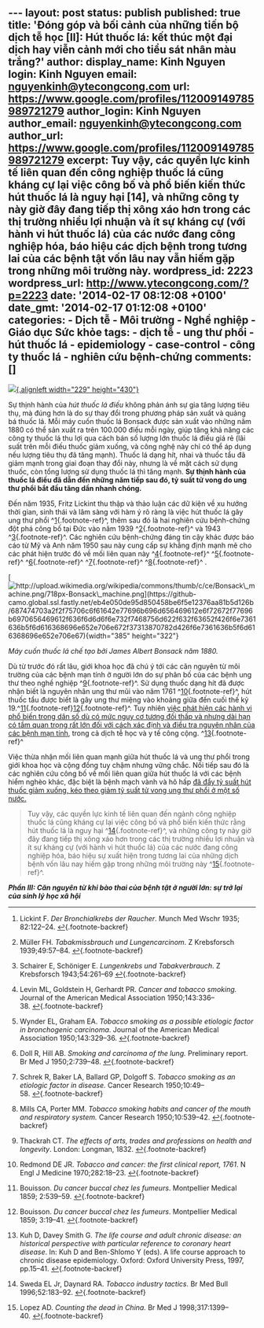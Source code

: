 --- layout: post status: publish published: true title: 'Đóng góp và bối
cảnh của những tiến bộ dịch tễ học \[II\]: Hút thuốc lá: kết thúc một
đại dịch hay viễn cảnh mới cho tiểu sát nhân màu trắng?' author:
display\_name: Kinh Nguyen login: Kinh Nguyen email:
nguyenkinh@ytecongcong.com url:
https://www.google.com/profiles/112009149785989721279 author\_login:
Kinh Nguyen author\_email: nguyenkinh@ytecongcong.com author\_url:
https://www.google.com/profiles/112009149785989721279 excerpt: Tuy vậy,
các quyền lực kinh tế liên quan đến công nghiệp thuốc lá cũng kháng cự
lại việc công bố và phổ biến kiến thức hút thuốc lá là nguy hại \[14\],
và những công ty này giờ đây đang tiếp thị xông xáo hơn trong các thị
trường nhiều lợi nhuận và ít sự kháng cự (với hành vi hút thuốc lá) của
các nước đang công nghiệp hóa, báo hiệu các dịch bệnh trong tương lai
của các bệnh tật vốn lâu nay vẫn hiếm gặp trong những môi trường này.
wordpress\_id: 2223 wordpress\_url: http://www.ytecongcong.com/?p=2223
date: '2014-02-17 08:12:08 +0100' date\_gmt: '2014-02-17 01:12:08 +0100'
categories: - Dịch tễ - Môi trường - Nghề nghiệp - Giáo dục Sức khỏe
tags: - dịch tễ - ung thư phổi - hút thuốc lá - epidemiology -
case-control - công ty thuốc lá - nghiên cứu bệnh-chứng comments: \[\]
---

[![](https://github-camo.global.ssl.fastly.net/67594ba1ba7ddbcecb616869ba9a0a79dba70c54/68747470733a2f2f646c2e64726f70626f7875736572636f6e74656e742e636f6d2f752f32393934393438352f6369676172657474655f6b696c6c65722e6a7067){.alignleft
width="229"
height="430"}](https://github-camo.global.ssl.fastly.net/67594ba1ba7ddbcecb616869ba9a0a79dba70c54/68747470733a2f2f646c2e64726f70626f7875736572636f6e74656e742e636f6d2f752f32393934393438352f6369676172657474655f6b696c6c65722e6a7067)

Sự thịnh hành của *hút thuốc lá điếu* không phản ánh sự gia tăng lượng
tiêu thụ, mà đúng hơn là do sự thay đổi trong phương pháp sản xuất và
quảng bá thuốc lá. Mỗi máy cuốn thuốc lá Bonsack được sản xuất vào những
năm 1880 có thể sản xuất ra trên 100.000 điếu mỗi ngày, giúp tăng khả
năng các công ty thuốc lá thu lợi qua cách bán số lượng lớn thuốc lá
điếu giá rẻ (lãi suất trên mỗi điếu thuốc giảm xuống, và công nghệ này
chỉ có thể áp dụng nếu lượng tiêu thụ đã tăng mạnh). Thuốc lá dạng hít,
nhai và thuốc tẩu đã giảm mạnh trong giai đoạn thay đổi này, nhưng là về
mặt cách sử dụng thuốc, còn tổng lượng sử dụng thuốc lá thì tăng mạnh.
**Sự thịnh hành của thuốc lá điếu đã dẫn đến những năm tiếp sau đó, tỷ
suất tử vong do ung thư phổi bắt đầu tăng dần nhanh chóng.**

Đến năm 1935, Fritz Lickint thu thập và thảo luận các dữ kiện về xu
hướng thời gian, sinh thái và lâm sàng với hàm ý rõ ràng là việc hút
thuốc lá gây ung thư phổi ^[1](#fn-1){.footnote-ref}^, thêm sau đó là
hai nghiên cứu bệnh-chứng đột phá công bố tại Đức vào năm 1939
^[2](#fn-24){.footnote-ref}^ và 1943 ^[3](#fn-25){.footnote-ref}^. Các
nghiên cứu bệnh-chứng đáng tin cậy khác được báo cáo từ Mỹ và Anh năm
1950 sau này cung cấp sự khẳng định mạnh mẽ cho các phát hiện trước đó
về mối liên quan này ^[4](#fn-26){.footnote-ref}^
^[5](#fn-27){.footnote-ref}^ ^[6](#fn-28){.footnote-ref}^
^[7](#fn-29){.footnote-ref}^ ^[8](#fn-30){.footnote-ref}^ .

[![http://upload.wikimedia.org/wikipedia/commons/thumb/c/ce/Bonsack\_machine.png/718px-Bonsack\_machine.png](https://github-camo.global.ssl.fastly.net/eb4e050de95d850458be6f5e12376aa81b5d126b/687474703a2f2f75706c6f61642e77696b696d656469612e6f72672f77696b6970656469612f636f6d6d6f6e732f7468756d622f632f63652f426f6e7361636b5f6d616368696e652e706e672f37313870782d426f6e7361636b5f6d616368696e652e706e67){width="385"
height="322"}](https://github-camo.global.ssl.fastly.net/eb4e050de95d850458be6f5e12376aa81b5d126b/687474703a2f2f75706c6f61642e77696b696d656469612e6f72672f77696b6970656469612f636f6d6d6f6e732f7468756d622f632f63652f426f6e7361636b5f6d616368696e652e706e672f37313870782d426f6e7361636b5f6d616368696e652e706e67)

*Máy cuốn thuốc lá chế tạo bởi James Albert Bonsack năm 1880.*

Dù từ trước đó rất lâu, giới khoa học đã chú ý tới các căn nguyên từ môi
trường của các bệnh mạn tính ở người lớn do sự phân bố của các bệnh ung
thư theo nghề nghiệp ^[9](#fn-31){.footnote-ref}^. Sử dụng thuốc dạng
hít đã được nhận biết là nguyên nhân ung thư mũi vào năm 1761
^[10](#fn-32){.footnote-ref}^, hút thuốc tẩu được biết là gây ung thư
miệng vào khoảng giữa đến cuối thế kỷ
19.^[11](#fn-33){.footnote-ref}[12](#fn-34){.footnote-ref}^. Tuy nhiên
<span style="text-decoration: underline;">việc phát hiện các hành vi phổ
biến trong dân số dù có mức nguy cơ tương đối thấp và nhưng dài hạn có
tầm quan trọng rất lớn đối với cách xác định và điều tra nguyên nhân của
các bệnh mạn tính</span>, trong cả dịch tễ học và y tế công cộng.
^[13](#fn-35){.footnote-ref}^

Việc thừa nhận mối liên quan mạnh giữa hút thuốc lá và ung thư phổi
trong giới khoa học và cộng đồng tuy chậm nhưng vững chắc. Nối tiếp sau
đó là các nghiên cứu công bố về mối liên quan giữa hút thuốc lá với các
bệnh hiểm nghèo khác, đặc biệt là bệnh mạch vành và hô hấp <span
style="text-decoration: underline;">đã đẩy tỷ suất hút thuốc giảm xuống,
kéo theo giảm tỷ suất tử vong ung thư phổi ở một số nước.</span>

> Tuy vậy, các quyền lực kinh tế liên quan đến ngành công nghiệp thuốc
> lá cũng kháng cự lại việc công bố và phổ biến kiến thức rằng hút thuốc
> lá là nguy hại ^[14](#fn-36){.footnote-ref}^, và những công ty này giờ
> đây đang tiếp thị xông xáo hơn trong các thị trường nhiều lợi nhuận và
> ít sự kháng cự (với hành vi hút thuốc lá) của các nước đang công
> nghiệp hóa, báo hiệu sự xuất hiện trong tương lai của những dịch bệnh
> vốn lâu nay hiếm gặp trong những môi trường này
> ^[15](#fn-37){.footnote-ref}^.

***Phần III: Căn nguyên từ khi bào thai của bệnh tật ở người lớn: sự trở
lại của sinh lý học xã hội***

<div class="footnote">

------------------------------------------------------------------------

1.  <div id="fn-1">

    </div>

    Lickint F. *Der Bronchialkrebs der Raucher*. Munch Med Wschr 1935;
    82:122–24. [↩](#fnref-1 "Jump back to footnote 1 in the text"){.footnote-backref}
2.  <div id="fn-24">

    </div>

    Müller FH. *Tabakmissbrauch und Lungencarcinom*. Z Krebsforsch
    1939;49:57–84. [↩](#fnref-24 "Jump back to footnote 2 in the text"){.footnote-backref}
3.  <div id="fn-25">

    </div>

    Schairer E, Schöniger E. *Lungenkrebs und Tabakverbrauch*. Z
    Krebsforsch
    1943;54:261–69 [↩](#fnref-25 "Jump back to footnote 3 in the text"){.footnote-backref}
4.  <div id="fn-26">

    </div>

    Levin ML, Goldstein H, Gerhardt PR. *Cancer and tobacco smoking.*
    Journal of the American Medical Association
    1950;143:336–38. [↩](#fnref-26 "Jump back to footnote 4 in the text"){.footnote-backref}
5.  <div id="fn-27">

    </div>

    Wynder EL, Graham EA. *Tobacco smoking as a possible etiologic
    factor in bronchogenic carcinoma*. Journal of the American Medical
    Association
    1950;143:329–36. [↩](#fnref-27 "Jump back to footnote 5 in the text"){.footnote-backref}
6.  <div id="fn-28">

    </div>

    Doll R, Hill AB. *Smoking and carcinoma of the lung.*
    Preliminary report. Br Med J
    1950;2:739–48. [↩](#fnref-28 "Jump back to footnote 6 in the text"){.footnote-backref}
7.  <div id="fn-29">

    </div>

    Schrek R, Baker LA, Ballard GP, Dolgoff S. *Tobacco smoking as an
    etiologic factor in disease.* Cancer Research
    1950;10:49–58. [↩](#fnref-29 "Jump back to footnote 7 in the text"){.footnote-backref}
8.  <div id="fn-30">

    </div>

    Mills CA, Porter MM. *Tobacco smoking habits and cancer of the mouth
    and respiratory system.* Cancer Research
    1950;10:539–42. [↩](#fnref-30 "Jump back to footnote 8 in the text"){.footnote-backref}
9.  <div id="fn-31">

    </div>

    Thackrah CT. *The effects of arts, trades and professions on health
    and longevity*. London: Longman,
    1832. [↩](#fnref-31 "Jump back to footnote 9 in the text"){.footnote-backref}
10. <div id="fn-32">

    </div>

    Redmond DE JR. *Tobacco and cancer: the first clinical report,
    1761*. N Engl J Medicine
    1970;282:18–23. [↩](#fnref-32 "Jump back to footnote 10 in the text"){.footnote-backref}
11. <div id="fn-33">

    </div>

    Bouisson. *Du cancer buccal chez les fumeurs*. Montpellier Medical
    1859;
    2:539–59. [↩](#fnref-33 "Jump back to footnote 11 in the text"){.footnote-backref}
12. <div id="fn-34">

    </div>

    Bouisson. *Du cancer buccal chez les fumeurs*. Montpellier Medical
    1859;
    3:19–41. [↩](#fnref-34 "Jump back to footnote 12 in the text"){.footnote-backref}
13. <div id="fn-35">

    </div>

    Kuh D, Davey Smith G. *The life course and adult chronic disease: an
    historical perspective with particular reference to coronary heart
    disease*. In: Kuh D and Ben-Shlomo Y (eds). A life course approach
    to chronic disease epidemiology. Oxford: Oxford University Press,
    1997,
    pp.15–41. [↩](#fnref-35 "Jump back to footnote 13 in the text"){.footnote-backref}
14. <div id="fn-36">

    </div>

    Sweda EL Jr, Daynard RA. *Tobacco industry tactics.* Br Med Bull
    1996;52:183–92. [↩](#fnref-36 "Jump back to footnote 14 in the text"){.footnote-backref}
15. <div id="fn-37">

    </div>

    Lopez AD. *Counting the dead in China.* Br Med J
    1998;317:1399–40. [↩](#fnref-37 "Jump back to footnote 15 in the text"){.footnote-backref}

</div>
